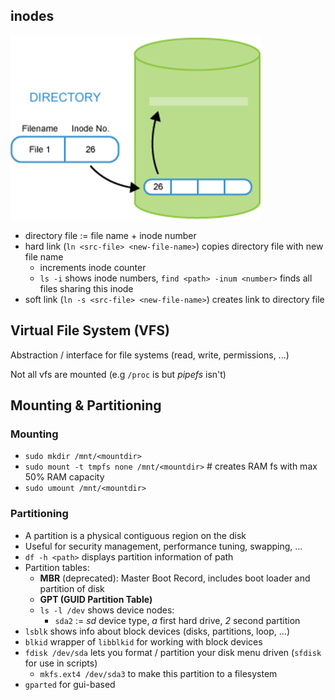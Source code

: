## inodes

![inode](./assets/inode.png)

- directory file := file name + inode number
- hard link (`ln <src-file> <new-file-name>`) copies directory file with new file name
  - increments inode counter
  - `ls -i` shows inode numbers, `find <path> -inum <number>` finds all files sharing this inode
- soft link (`ln -s <src-file> <new-file-name>`) creates link to directory file

## Virtual File System (VFS)

Abstraction / interface for file systems (read, write, permissions, ...)

Not all vfs are mounted (e.g `/proc` is but _pipefs_ isn't)

## Mounting & Partitioning

### Mounting

- `sudo mkdir /mnt/<mountdir>`
- `sudo mount -t tmpfs none /mnt/<mountdir>` # creates RAM fs with max 50% RAM capacity
- `sudo umount /mnt/<mountdir>`

### Partitioning

- A partition is a physical contiguous region on the disk
- Useful for security management, performance tuning, swapping, ...
- `df -h <path>` displays partition information of path
- Partition tables:
  - **MBR** (deprecated): Master Boot Record, includes boot loader and partition of disk
  - **GPT (GUID Partition Table)**
  - `ls -l /dev` shows device nodes:
    - `sda2` := _sd_ device type, _a_ first hard drive, _2_ second partition
- `lsblk` shows info about block devices (disks, partitions, loop, ...)
- `blkid` wrapper of `libblkid` for working with block devices
- `fdisk /dev/sda` lets you format / partition your disk menu driven (`sfdisk` for use in scripts)
  - `mkfs.ext4 /dev/sda3` to make this partition to a filesystem
- `gparted` for gui-based
